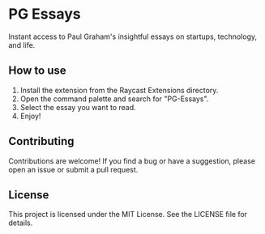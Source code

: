 # PG Essays



Instant access to Paul Graham's insightful essays on startups, technology, and life.

## How to use

1. Install the extension from the Raycast Extensions directory.
2. Open the command palette and search for "PG-Essays".
3. Select the essay you want to read.
4. Enjoy!

## Contributing

Contributions are welcome! If you find a bug or have a suggestion, please open an issue or submit a pull request.

## License

This project is licensed under the MIT License. See the LICENSE file for details.
